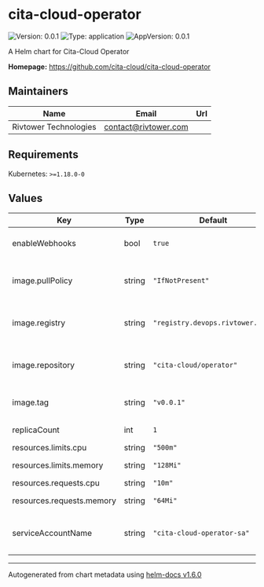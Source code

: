 # cita-cloud-operator

![Version: 0.0.1](https://img.shields.io/badge/Version-0.0.1-informational?style=flat-square) ![Type: application](https://img.shields.io/badge/Type-application-informational?style=flat-square) ![AppVersion: 0.0.1](https://img.shields.io/badge/AppVersion-0.0.1-informational?style=flat-square)

A Helm chart for Cita-Cloud Operator

**Homepage:** <https://github.com/cita-cloud/cita-cloud-operator>

## Maintainers

| Name | Email | Url |
| ---- | ------ | --- |
| Rivtower Technologies | contact@rivtower.com |  |

## Requirements

Kubernetes: `>=1.18.0-0`

## Values

| Key | Type | Default | Description |
|-----|------|---------|-------------|
| enableWebhooks | bool | `true` | Whether to enable webhooks |
| image.pullPolicy | string | `"IfNotPresent"` | You can specify the image pull policy. |
| image.registry | string | `"registry.devops.rivtower.com"` | You can specify the image registry. |
| image.repository | string | `"cita-cloud/operator"` | You can specify the image repository. |
| image.tag | string | `"v0.0.1"` | You can specify the image tag. |
| replicaCount | int | `1` | replica count |
| resources.limits.cpu | string | `"500m"` | cpu limit |
| resources.limits.memory | string | `"128Mi"` | memory limit |
| resources.requests.cpu | string | `"10m"` | cpu request |
| resources.requests.memory | string | `"64Mi"` | memory request |
| serviceAccountName | string | `"cita-cloud-operator-sa"` | You can specify the service account. |

----------------------------------------------
Autogenerated from chart metadata using [helm-docs v1.6.0](https://github.com/norwoodj/helm-docs/releases/v1.6.0)
